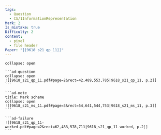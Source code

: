 ```yaml
---
tags:
  - Question
  - CS/1InformationRepresentation
Mark: 2
Is_mistake: true
Difficulty: 2
content:
  - pixel
  - file header
Paper: "[[9618_s21_qp_11]]"
---
```

````ad-example
collapse: open

```ad-question
collapse: open
![[9618_s21_qp_11.pdf#page=2&rect=42,489,553,785|9618_s21_qp_11, p.2]]
```

```ad-note
title: Mark scheme
collapse: open
![[9618_s21_ms_11.pdf#page=3&rect=54,641,544,753|9618_s21_ms_11, p.3]]
```

```ad-failure
![[9618_s21_qp_11-worked.pdf#page=2&rect=62,483,578,711|9618_s21_qp_11-worked, p.2]]
```

````

